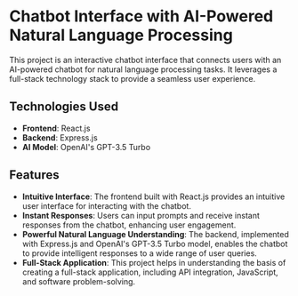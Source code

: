 # Chatbot Interface with AI-Powered Natural Language Processing

This project is an interactive chatbot interface that connects users with an AI-powered chatbot for natural language processing tasks. It leverages a full-stack technology stack to provide a seamless user experience.

## Technologies Used

- **Frontend**: React.js
- **Backend**: Express.js
- **AI Model**: OpenAI's GPT-3.5 Turbo

## Features

- **Intuitive Interface**: The frontend built with React.js provides an intuitive user interface for interacting with the chatbot.
- **Instant Responses**: Users can input prompts and receive instant responses from the chatbot, enhancing user engagement.
- **Powerful Natural Language Understanding**: The backend, implemented with Express.js and OpenAI's GPT-3.5 Turbo model, enables the chatbot to provide intelligent responses to a wide range of user queries.
- **Full-Stack Application**: This project helps in understanding the basis of creating a full-stack application, including API integration, JavaScript, and software problem-solving.
